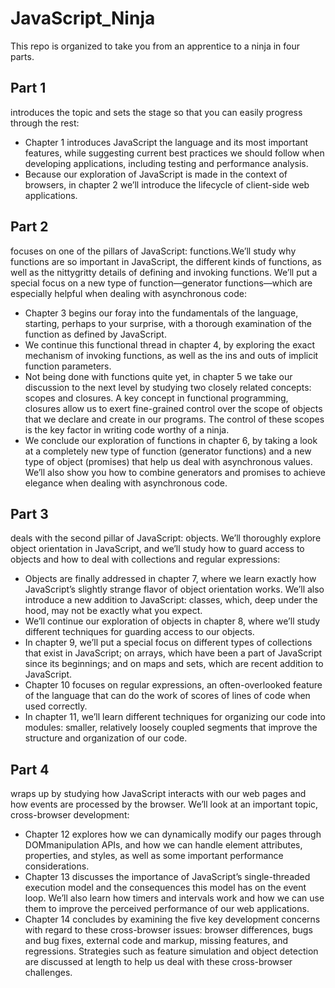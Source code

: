 # JavaScript_Ninja
This repo is organized to take you from an apprentice to a ninja in four parts.

## Part 1 
introduces the topic and sets the stage so that you can easily progress
through the rest: 
* Chapter 1 introduces JavaScript the language and its most important features,
while suggesting current best practices we should follow when developing applications,
including testing and performance analysis. 
* Because our exploration of JavaScript is made in the context of browsers, in
chapter 2 we’ll introduce the lifecycle of client-side web applications.

## Part 2 
focuses on one of the pillars of JavaScript: functions.We’ll study why functions
are so important in JavaScript, the different kinds of functions, as well as the nittygritty
details of defining and invoking functions. We’ll put a special focus on a new
type of function—generator functions—which are especially helpful when dealing
with asynchronous code:
* Chapter 3 begins our foray into the fundamentals of the language, starting, perhaps
to your surprise, with a thorough examination of the function as defined by
JavaScript.
* We continue this functional thread in chapter 4, by exploring the exact mechanism
of invoking functions, as well as the ins and outs of implicit function
parameters.
* Not being done with functions quite yet, in chapter 5 we take our discussion to
the next level by studying two closely related concepts: scopes and closures. A key
concept in functional programming, closures allow us to exert fine-grained
control over the scope of objects that we declare and create in our programs.
The control of these scopes is the key factor in writing code worthy of a ninja.
* We conclude our exploration of functions in chapter 6, by taking a look at a
completely new type of function (generator functions) and a new type of object
(promises) that help us deal with asynchronous values. We’ll also show you how
to combine generators and promises to achieve elegance when dealing with
asynchronous code.

## Part 3 
deals with the second pillar of JavaScript: objects. We’ll thoroughly explore
object orientation in JavaScript, and we’ll study how to guard access to objects and
how to deal with collections and regular expressions:
* Objects are finally addressed in chapter 7, where we learn exactly how
JavaScript’s slightly strange flavor of object orientation works. We’ll also introduce
a new addition to JavaScript: classes, which, deep under the hood, may not
be exactly what you expect.
* We’ll continue our exploration of objects in chapter 8, where we’ll study different
techniques for guarding access to our objects.
* In chapter 9, we’ll put a special focus on different types of collections that exist
in JavaScript; on arrays, which have been a part of JavaScript since its beginnings;
and on maps and sets, which are recent addition to JavaScript.
* Chapter 10 focuses on regular expressions, an often-overlooked feature of the
language that can do the work of scores of lines of code when used correctly.
* In chapter 11, we’ll learn different techniques for organizing our code into
modules: smaller, relatively loosely coupled segments that improve the structure
and organization of our code.

## Part 4 
wraps up by studying how JavaScript interacts with our web
pages and how events are processed by the browser. We’ll look at
an important topic, cross-browser development:
* Chapter 12 explores how we can dynamically modify our pages through DOMmanipulation
APIs, and how we can handle element attributes, properties, and
styles, as well as some important performance considerations.
* Chapter 13 discusses the importance of JavaScript’s single-threaded execution
model and the consequences this model has on the event loop. We’ll also learn
how timers and intervals work and how we can use them to improve the perceived
performance of our web applications.
* Chapter 14 concludes by examining the five key development concerns
with regard to these cross-browser issues: browser differences, bugs and
bug fixes, external code and markup, missing features, and regressions. Strategies
such as feature simulation and object detection are discussed at length to
help us deal with these cross-browser challenges.
